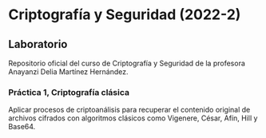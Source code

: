 # Criptografía y Seguridad (2022-2)
## Laboratorio

Repositorio oficial del curso de Criptografía y Seguridad de la profesora Anayanzi Delia Martínez Hernández.

### Práctica 1, Criptografía clásica

Aplicar procesos de criptoanálisis para recuperar el contenido original de archivos cifrados con algoritmos clásicos como Vigenere, César, Afín, Hill y Base64.
